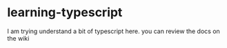 # learning-typescript
I am trying understand a bit of typescript here. you can review the docs on the wiki
